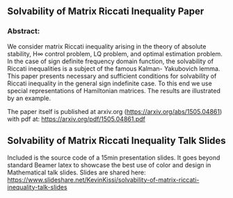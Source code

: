 
## Solvability of Matrix Riccati Inequality Paper

### Abstract:
We consider matrix Riccati inequality arising in the theory of absolute stability, H∞ control problem, LQ problem, and optimal estimation problem. In the case of sign definite frequency domain function, the solvability of Riccati inequalities is a subject of the famous Kalman- Yakubovich lemma. This paper presents necessary and sufficient conditions for solvability of Riccati inequality in the general sign indefinite case. To this end we use special representations of Hamiltonian matrices. The results are illustrated by an example.


The paper itself is published at arxiv.org (https://arxiv.org/abs/1505.04861) with pdf at:
https://arxiv.org/pdf/1505.04861.pdf 


## Solvability of Matrix Riccati Inequality Talk Slides

Included is the source code of a 15min presentation slides. 
It goes beyond standard Beamer latex to showcase the best use of color and design in Mathematical talk slides. Slides are shared here: https://www.slideshare.net/KevinKissi/solvability-of-matrix-riccati-inequality-talk-slides
